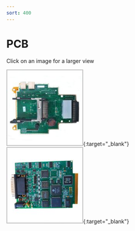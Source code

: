 ```yaml
---
sort: 400
---
```


# PCB

Click on an image for a larger view

[![](tech2_pcb_01_t.jpg)](tech2_pcb_01.png){:target="\_blank"}
[![](tech2_pcb_02_t.jpg)](tech2_pcb_02.png){:target="\_blank"}
